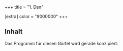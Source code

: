 +++
title = "1. Dan"

[extra]
color = "#000000"
+++

## Inhalt

Das Programm für diesen Gürtel wird gerade konzipiert. 
